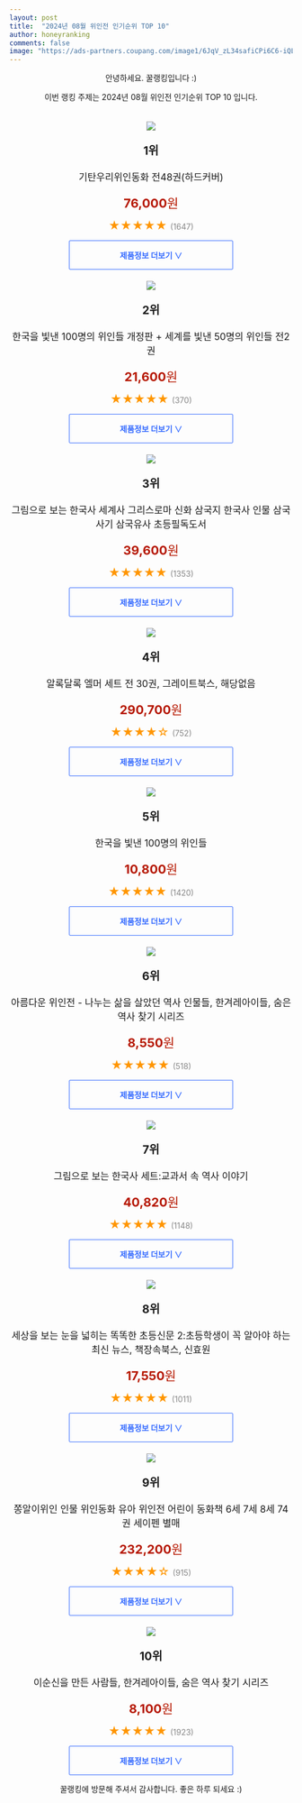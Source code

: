 ```yaml
---
layout: post
title:  "2024년 08월 위인전 인기순위 TOP 10"
author: honeyranking
comments: false
image: "https://ads-partners.coupang.com/image1/6JqV_zL34safiCPi6C6-iQLgULuKPfF5jd0eA4u0aTlNMCrgBUcglbo5obfzHeENXjXb7Sk5XqfiunzT2YfCTQtCEaZO_Y9IOtZLymSClio32ycsCSvQbZ2OiB33uTFaenIY-B2nhBTe8_ITApuqomEIEzyM_T4pykYJKQluFZlWgjNErGtIY2KixcM7gG901E2PnJmIazzcngefDCOIxdEhDFEyPWoYgJyGezpcW0MY3LxwCKRN7LgiiZ2SWpkbk_Up5pCRABQuUvjFkecz2mRa4PmmRA=="
---
```

<p style="text-align: center;">안녕하세요. 꿀랭킹입니다 :)</p>
<p style="text-align: center;">이번 랭킹 주제는 2024년 08월 위인전 인기순위 TOP 10 입니다.</p><center><img src="https://ads-partners.coupang.com/image1/6JqV_zL34safiCPi6C6-iQLgULuKPfF5jd0eA4u0aTlNMCrgBUcglbo5obfzHeENXjXb7Sk5XqfiunzT2YfCTQtCEaZO_Y9IOtZLymSClio32ycsCSvQbZ2OiB33uTFaenIY-B2nhBTe8_ITApuqomEIEzyM_T4pykYJKQluFZlWgjNErGtIY2KixcM7gG901E2PnJmIazzcngefDCOIxdEhDFEyPWoYgJyGezpcW0MY3LxwCKRN7LgiiZ2SWpkbk_Up5pCRABQuUvjFkecz2mRa4PmmRA==" style="margin-top:20px" /></center><p style="text-align: center; font-size: 20px"><b>1위</b></p><p style="text-align: center; font-size: 17px">기탄우리위인동화 전48권(하드커버)</p><p style="text-align: center;"><span style="color: #b61800; font-size: 22px;"><b>76,000</b>원</span></p><p style="text-align: center;"><span style="color: #ff9600; font-size: 20px;">★★★★★ </span><span style="color: #878787;">(1647)</span></p><center><a href="https://link.coupang.com/re/AFFSDP?lptag=AF3899140&subid=honeyrank&pageKey=4506939&itemId=20975194&vendorItemId=3002249732&traceid=V0-153-ca501a25f0c81d03&requestid=20240828010000172260785344&token=31850C%7CMIXED"><div style="font-size: 14px; display: inline-block; padding: 15px 90px; color: #346aff; border-radius: 2px; border: 1px solid #346aff; cursor: pointer;"><b>제품정보 더보기 &or;</b></div></a></center><center><img src="https://ads-partners.coupang.com/image1/DOq_8xl-kv95lHDODDQWQ0E2mgYRJJmPHy8vvXVqvHQTb1dpz0ElQeuA2WkaHiixJ6LNA5oRM5gfV85l6PozqUpcoewiYvDf4tZIZfyomkEU2M7B6QXWtSvvue6SXOozbNgDToE0nld4nuXSMRsiEUkMU2dOo3AK06cMpxKuGni0y2tWb4froknzi2VHRbV13VxQoFNDq_jE_MMhRNpAu9ZvQQdVwcrerw8xr6LcWCkcLa_Zi9UHbBddjYRpFWn4ITAw-FpDIpyCUKbEqTop6_Ez8zyGmA68gpEdBKob1Uffr_TBqxpfllC6Eg==" style="margin-top:20px" /></center><p style="text-align: center; font-size: 20px"><b>2위</b></p><p style="text-align: center; font-size: 17px">한국을 빛낸 100명의 위인들 개정판 + 세계를 빛낸 50명의 위인들 전2권</p><p style="text-align: center;"><span style="color: #b61800; font-size: 22px;"><b>21,600</b>원</span></p><p style="text-align: center;"><span style="color: #ff9600; font-size: 20px;">★★★★★ </span><span style="color: #878787;">(370)</span></p><center><a href="https://link.coupang.com/re/AFFSDP?lptag=AF3899140&subid=honeyrank&pageKey=4400159532&itemId=5225598216&vendorItemId=72534685999&traceid=V0-153-f2bc34c435923e8d&requestid=20240828010000172260785344&token=31850C%7CMIXED"><div style="font-size: 14px; display: inline-block; padding: 15px 90px; color: #346aff; border-radius: 2px; border: 1px solid #346aff; cursor: pointer;"><b>제품정보 더보기 &or;</b></div></a></center><center><img src="https://ads-partners.coupang.com/image1/7PeuLsRcGA5DKXeb7C1lu6mwEyGa9PK8bKY-g1SZ0ofmfWnMj0dGooS11Brk0ZmboaNWZrKUfYK7N3UcOyLglFDn39CSSbe8QZxqDF0AfBWFCJkVrYMBxvIodvk0K7XhpVq1zZ4ULhS5hI8jO3QxOZ1XbgXAcWUA2aTypEiAUVv2berRwSl6HLfekVa7qgY4aGnbpzNA7YJm20m3OQnxRMIeqtOXqhpSNy-yoir1CXlExdWh-c7CsvBd0nZmPmLPneRIXOF3ExF6Keg21qZjqFo322FzjUwow5fjAEPcJ-ckfPZD8E8bYAv9TBqSFwM=" style="margin-top:20px" /></center><p style="text-align: center; font-size: 20px"><b>3위</b></p><p style="text-align: center; font-size: 17px">그림으로 보는 한국사 세계사 그리스로마 신화 삼국지 한국사 인물 삼국사기 삼국유사 초등필독도서</p><p style="text-align: center;"><span style="color: #b61800; font-size: 22px;"><b>39,600</b>원</span></p><p style="text-align: center;"><span style="color: #ff9600; font-size: 20px;">★★★★★ </span><span style="color: #878787;">(1353)</span></p><center><a href="https://link.coupang.com/re/AFFSDP?lptag=AF3899140&subid=honeyrank&pageKey=6885026238&itemId=16511549945&vendorItemId=83698874663&traceid=V0-153-3c863904d253b70c&clickBeacon=69ee3580-648d-11ef-81dc-faae797dea91%7E3&requestid=20240828010000172260785344&token=31850C%7CMIXED"><div style="font-size: 14px; display: inline-block; padding: 15px 90px; color: #346aff; border-radius: 2px; border: 1px solid #346aff; cursor: pointer;"><b>제품정보 더보기 &or;</b></div></a></center><center><img src="https://ads-partners.coupang.com/image1/UzepLB-wym4iN0GsUz7yHR4uHw1nUlwnnZavx4fCGmVCP4BrI2TgtSy7pdMKRbtQ7jVU5G4gJf1Jc2wMJTnXHsDCE08kpeyBDj9FZdjW7CGiuDUUehUhTChNTrnnRcJXYSgDtYcUs3DKI4oR2Bwi2uX5PECTnKCM_SvzQjmY9GDqOpLXotOBerClw971zUZVcIF-Pm0b28B--5HPjHaaqLqkSLTM5pQVMJzbH0bPqrNbdkBzcAHgschI7mpkPvhAQMhbuMIjjrRCjoO2fnFbRi5EqTfOA41Ybd_RXp0rr4M=" style="margin-top:20px" /></center><p style="text-align: center; font-size: 20px"><b>4위</b></p><p style="text-align: center; font-size: 17px">알록달록 엘머 세트 전 30권, 그레이트북스, 해당없음</p><p style="text-align: center;"><span style="color: #b61800; font-size: 22px;"><b>290,700</b>원</span></p><p style="text-align: center;"><span style="color: #ff9600; font-size: 20px;">★★★★☆ </span><span style="color: #878787;">(752)</span></p><center><a href="https://link.coupang.com/re/AFFSDP?lptag=AF3899140&subid=honeyrank&pageKey=8074843323&itemId=22744462813&vendorItemId=89779698416&traceid=V0-153-1c8f358adfd9b4d1&clickBeacon=69ee3580-648d-11ef-9668-ea8a11f6efa5%7E3&requestid=20240828010000172260785344&token=31850C%7CMIXED"><div style="font-size: 14px; display: inline-block; padding: 15px 90px; color: #346aff; border-radius: 2px; border: 1px solid #346aff; cursor: pointer;"><b>제품정보 더보기 &or;</b></div></a></center><center><img src="https://ads-partners.coupang.com/image1/Qe3a_J9-mR6N35QvQep0TZHABiOOSmFfSoJ9DV_bZPyIjTsAu2sE8NfdqaLbvWK9_rsaEGhrCMCpJLHDjg7CEnDqvcgqFRjtkpwcs00zsrxiLmBcF3mrMqi0T8FuX3NQ0Q1-OpwteLBc4TpTItLzikj5IihrX-tIoGPgmHLW5cqs8FiwOrwcq2fLi_0duLGs7VklBf58NNrO9Tg5j871J-JT9qPJZkjVZyzuP5vi5gUIoyrKW_OtLOq8dANu9kLLeHxgXQffnBdzeOwseByjUSQF6CFOZp_2" style="margin-top:20px" /></center><p style="text-align: center; font-size: 20px"><b>5위</b></p><p style="text-align: center; font-size: 17px">한국을 빛낸 100명의 위인들</p><p style="text-align: center;"><span style="color: #b61800; font-size: 22px;"><b>10,800</b>원</span></p><p style="text-align: center;"><span style="color: #ff9600; font-size: 20px;">★★★★★ </span><span style="color: #878787;">(1420)</span></p><center><a href="https://link.coupang.com/re/AFFSDP?lptag=AF3899140&subid=honeyrank&pageKey=3749109&itemId=18519502&vendorItemId=3055314926&traceid=V0-153-69341a21d5314486&requestid=20240828010000172260785344&token=31850C%7CMIXED"><div style="font-size: 14px; display: inline-block; padding: 15px 90px; color: #346aff; border-radius: 2px; border: 1px solid #346aff; cursor: pointer;"><b>제품정보 더보기 &or;</b></div></a></center><center><img src="https://ads-partners.coupang.com/image1/6bniTOSMTwOWjvP36R9vdXITp2Oi3ke-u54bio9_Cjm2Zi6hYv5votf0aD4RBEq02mkP4qFy6Ngb7mCaamY70TwvOPGnJlWMFyxysNjgQrXQj5qKd5Ypbqu5pHKHSrjnZi7mlF1BVI6ziEqA24O5wPcEpvNIL6meLDV7pAvBFuaIgfc4Z7_X-k5o2hmqD1pDbgb8QHcNLWSl89AYMJYqBfZkl05z22__CmD-bvqGIQayJst-D21PP1_npXIaWtjn2Wl1lzAFmYb2HwHFgJhCuO2fatPmcLzqJ2UVBW4=" style="margin-top:20px" /></center><p style="text-align: center; font-size: 20px"><b>6위</b></p><p style="text-align: center; font-size: 17px">아름다운 위인전 - 나누는 삶을 살았던 역사 인물들, 한겨레아이들, 숨은 역사 찾기 시리즈</p><p style="text-align: center;"><span style="color: #b61800; font-size: 22px;"><b>8,550</b>원</span></p><p style="text-align: center;"><span style="color: #ff9600; font-size: 20px;">★★★★★ </span><span style="color: #878787;">(518)</span></p><center><a href="https://link.coupang.com/re/AFFSDP?lptag=AF3899140&subid=honeyrank&pageKey=1803794&itemId=7915643&vendorItemId=3049490872&traceid=V0-153-87688399c2684d11&clickBeacon=69ee3580-648d-11ef-80cd-bacec9e25ad1%7E3&requestid=20240828010000172260785344&token=31850C%7CMIXED"><div style="font-size: 14px; display: inline-block; padding: 15px 90px; color: #346aff; border-radius: 2px; border: 1px solid #346aff; cursor: pointer;"><b>제품정보 더보기 &or;</b></div></a></center><center><img src="https://ads-partners.coupang.com/image1/Ajh9sd2Cp4PJgwBbAghwS0GkqgOhiPFpHR6MzkEqfCuQ7afi6EpXLKvnncS3-nX4378osA4aC3_6CJjVEkIEL8FxwRrJvC_1IrmxoRD_wGXNqulG3L1XWOMgpp-wiLBuwC7UCnNEEhXmMy_N_PoygMreoGoU9c06mFXxy0kdfQKWnBdq7sSOIeVDzGpELrRYUHP5LNi1-vX9whQaJSwHCTvMIRF6v6jsKLFVlzDTPzLzlP8LUgk66fjkiBKs4wwh6S0cjm2KQCmrHqYt-Pe3KViKk8hCze0mgFJvcNaG083C2OBQqV1Jow46fw==" style="margin-top:20px" /></center><p style="text-align: center; font-size: 20px"><b>7위</b></p><p style="text-align: center; font-size: 17px">그림으로 보는 한국사 세트:교과서 속 역사 이야기</p><p style="text-align: center;"><span style="color: #b61800; font-size: 22px;"><b>40,820</b>원</span></p><p style="text-align: center;"><span style="color: #ff9600; font-size: 20px;">★★★★★ </span><span style="color: #878787;">(1148)</span></p><center><a href="https://link.coupang.com/re/AFFSDP?lptag=AF3899140&subid=honeyrank&pageKey=1972916&itemId=8814780&vendorItemId=90736816120&traceid=V0-153-0f68e54d6002e96c&requestid=20240828010000172260785344&token=31850C%7CMIXED"><div style="font-size: 14px; display: inline-block; padding: 15px 90px; color: #346aff; border-radius: 2px; border: 1px solid #346aff; cursor: pointer;"><b>제품정보 더보기 &or;</b></div></a></center><center><img src="https://ads-partners.coupang.com/image1/FyNc38dxl8-g54xGF7WPaTsXeCAlKNNcm1TweYZmRdh3ZAtjP72WZcu5uuUqz7BgJdE-P-_C_3Xxc-yJvIjTfHpFQ3wpmdEgsUR8YHdMVEO-ouPPpzQFo0xO8sg3eueKVjYQ2lQWchJRQvNK8yiySey3RGm4etgN1Mrdno2mtN6xBsU86VeTyYlSgr3DUww8MR0NCqNQkrcHQikbQNBznPfe7QDwdRgeGgib5jCd2BJIY8cwd8HcslNxdIH41_l-CDEyZYqNRxO7nGeCEsyli5Cfk-EDTHYjNx-2zWtAQE6YCyYllbGDStzpn4jADA==" style="margin-top:20px" /></center><p style="text-align: center; font-size: 20px"><b>8위</b></p><p style="text-align: center; font-size: 17px">세상을 보는 눈을 넓히는 똑똑한 초등신문 2:초등학생이 꼭 알아야 하는 최신 뉴스, 책장속북스, 신효원</p><p style="text-align: center;"><span style="color: #b61800; font-size: 22px;"><b>17,550</b>원</span></p><p style="text-align: center;"><span style="color: #ff9600; font-size: 20px;">★★★★★ </span><span style="color: #878787;">(1011)</span></p><center><a href="https://link.coupang.com/re/AFFSDP?lptag=AF3899140&subid=honeyrank&pageKey=8039369958&itemId=22502974116&vendorItemId=89609490103&traceid=V0-153-191b90ea8f71b9f5&clickBeacon=69ee3580-648d-11ef-8382-c3d203128c48%7E3&requestid=20240828010000172260785344&token=31850C%7CMIXED"><div style="font-size: 14px; display: inline-block; padding: 15px 90px; color: #346aff; border-radius: 2px; border: 1px solid #346aff; cursor: pointer;"><b>제품정보 더보기 &or;</b></div></a></center><center><img src="https://ads-partners.coupang.com/image1/q8uhrumCa03gyzMuqzbCLeMJrAPNMsbpBgNYtmv0W6pXAU74o-ekouVRZnLS1H8LhjmOsN2q2PztyquzCzpACqKcoxq_hHKBdK1CDW3me1LOeuUJaNSoNn1bAQV08FTbe1AUHSlRqZaDYpwSNqb8OaqbNteXvImrISXu9Ojfo3yGRDWTyTlluqLOZ9W-YjhW70hCfK0hYSoOh0Rdoir8fuQs1KEZGStx8fFNtrVh0hYdonUClCO9l0NZnJY0tN3Bk6TTomBiGcqBgFjr8yvQl5S5kVhciAAVXh45u7Eq0aqFQOaTUX6obEuiMw==" style="margin-top:20px" /></center><p style="text-align: center; font-size: 20px"><b>9위</b></p><p style="text-align: center; font-size: 17px">쫑알이위인 인물 위인동화 유아 위인전 어린이 동화책 6세 7세 8세 74권 세이펜 별매</p><p style="text-align: center;"><span style="color: #b61800; font-size: 22px;"><b>232,200</b>원</span></p><p style="text-align: center;"><span style="color: #ff9600; font-size: 20px;">★★★★☆ </span><span style="color: #878787;">(915)</span></p><center><a href="https://link.coupang.com/re/AFFSDP?lptag=AF3899140&subid=honeyrank&pageKey=5653825729&itemId=9260504769&vendorItemId=76546096399&traceid=V0-153-0bc17722ce57f39f&requestid=20240828010000172260785344&token=31850C%7CMIXED"><div style="font-size: 14px; display: inline-block; padding: 15px 90px; color: #346aff; border-radius: 2px; border: 1px solid #346aff; cursor: pointer;"><b>제품정보 더보기 &or;</b></div></a></center><center><img src="https://ads-partners.coupang.com/image1/I6m1kP_mYQ9QabecIxOXIqiaVLN578PuwXVotNxPd5wVOh3xq_M_SSXC0RyI2pdg7nMM8z2KJ_JV7rgniiFUrZh_nsRIqoELBgvPjHHeGoSKnETU0YOAzR7o0lIymbQJlTJUb9hkOiIpTXxNiChj8PCbL3sSmYUpHrRqWCu7x4gGTuYCVACtdHgu5TjyJib_th5XUrYQEfkPSiGFLKCXeLVYwZ0NYgsusus0Jz9knVXz3h-OC1unVB_xxx4z3zA5u7bwm_yFiqp1fXHRTb3njvovhJfztunSC_ijR3vaxAxOqMq3TRHvJ1PnP9-rAAA=" style="margin-top:20px" /></center><p style="text-align: center; font-size: 20px"><b>10위</b></p><p style="text-align: center; font-size: 17px">이순신을 만든 사람들, 한겨레아이들, 숨은 역사 찾기 시리즈</p><p style="text-align: center;"><span style="color: #b61800; font-size: 22px;"><b>8,100</b>원</span></p><p style="text-align: center;"><span style="color: #ff9600; font-size: 20px;">★★★★★ </span><span style="color: #878787;">(1923)</span></p><center><a href="https://link.coupang.com/re/AFFSDP?lptag=AF3899140&subid=honeyrank&pageKey=9697205&itemId=42840040&vendorItemId=3066710901&traceid=V0-153-74a79ebc2b7db5b3&clickBeacon=69ee3580-648d-11ef-ae02-2dcfa63f6dc2%7E3&requestid=20240828010000172260785344&token=31850C%7CMIXED"><div style="font-size: 14px; display: inline-block; padding: 15px 90px; color: #346aff; border-radius: 2px; border: 1px solid #346aff; cursor: pointer;"><b>제품정보 더보기 &or;</b></div></a></center><p style="text-align: center;">꿀랭킹에 방문해 주셔서 감사합니다. 좋은 하루 되세요 :)</p>